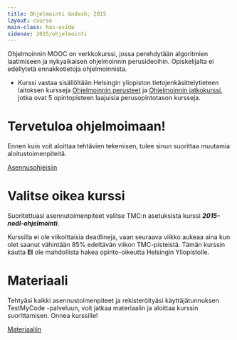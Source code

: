 ```yaml
---
title: Ohjelmointi &ndash; 2015
layout: course
main-class: has-aside
sidenav: 2015/ohjelmointi
---
```


Ohjelmoinnin MOOC on verkkokurssi, jossa perehdytään algoritmien laatimiseen ja nykyaikaisen ohjelmoinnin perusideoihin. Opiskelijalta ei edellytetä ennakkotietoja ohjelmoinnista.

- Kurssi vastaa sisällöltään Helsingin yliopiston tietojenkäsittelytieteen laitoksen kursseja [Ohjelmoinnin perusteet](http://www.cs.helsinki.fi/courses/581325/) ja [Ohjelmoinnin jatkokurssi](http://www.cs.helsinki.fi/courses/582103/), jotka ovat 5 opintopisteen laajuisia perusopintotason kursseja.

# Tervetuloa ohjelmoimaan!

Ennen kuin voit aloittaa tehtävien tekemisen, tulee sinun suorittaa muutamia aloitustoimenpiteitä.

<div class="actions">
    <a class="action primary" href="/courses/general/ohjelmointi/asentaminen/" target="_blank">Asennusohjeisiin</a>
</div>

# Valitse oikea kurssi

Suoritettuasi asennutoimenpiteet valitse TMC:n asetuksista kurssi **<em>2015-nodl-ohjelmointi</em>**. 

Kurssilla ei ole viikoittaisia deadlineja, vaan seuraava viikko aukeaa aina kun olet saanut vähintään 85% edeltävän viikon TMC-pisteistä. Tämän kurssin kautta **EI** ole mahdollista hakea opinto-oikeutta Helsingin Yliopistolle.

# Materiaali

Tehtyäsi kaikki asennustoimenpiteet ja rekisteröityäsi käyttäjätunnuksen TestMyCode -palveluun, voit jatkaa materiaalin ja aloittaa kurssin suorittamisen. Onnea kurssille!

<div class="actions">
    <a class="action" href="http://2015-ohjelmointi.mooc.fi/">Materiaaliin</a>
</div>

